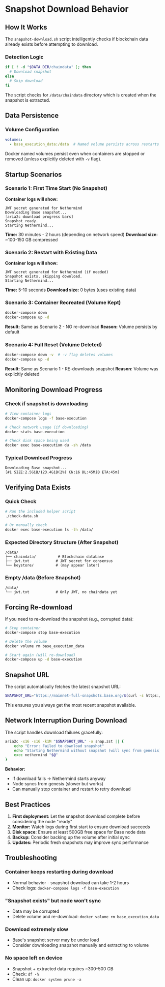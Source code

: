 # Snapshot Download Behavior

## How It Works

The `snapshot-download.sh` script intelligently checks if blockchain data already exists before attempting to download.

### Detection Logic

```bash
if [ ! -d "$DATA_DIR/chaindata" ]; then
  # Download snapshot
else
  # Skip download
fi
```

The script checks for `/data/chaindata` directory which is created when the snapshot is extracted.

## Data Persistence

### Volume Configuration
```yaml
volumes:
  - base_execution_data:/data  # Named volume persists across restarts
```

Docker named volumes persist even when containers are stopped or removed (unless explicitly deleted with `-v` flag).

## Startup Scenarios

### Scenario 1: First Time Start (No Snapshot)

**Container logs will show:**
```
JWT secret generated for Nethermind
Downloading Base snapshot...
[aria2c download progress bars]
Snapshot ready.
Starting Nethermind...
```

**Time:** 30 minutes - 2 hours (depending on network speed)
**Download size:** ~100-150 GB compressed

### Scenario 2: Restart with Existing Data

**Container logs will show:**
```
JWT secret generated for Nethermind (if needed)
Snapshot exists, skipping download.
Starting Nethermind...
```

**Time:** 5-10 seconds
**Download size:** 0 bytes (uses existing data)

### Scenario 3: Container Recreated (Volume Kept)

```bash
docker-compose down
docker-compose up -d
```

**Result:** Same as Scenario 2 - NO re-download
**Reason:** Volume persists by default

### Scenario 4: Full Reset (Volume Deleted)

```bash
docker-compose down -v  # -v flag deletes volumes
docker-compose up -d
```

**Result:** Same as Scenario 1 - RE-downloads snapshot
**Reason:** Volume was explicitly deleted

## Monitoring Download Progress

### Check if snapshot is downloading
```bash
# View container logs
docker-compose logs -f base-execution

# Check network usage (if downloading)
docker stats base-execution

# Check disk space being used
docker exec base-execution du -sh /data
```

### Typical Download Progress
```
Downloading Base snapshot...
[#1 SIZE:2.5GiB/123.4GiB(2%) CN:16 DL:45MiB ETA:45m]
```

## Verifying Data Exists

### Quick Check
```bash
# Run the included helper script
./check-data.sh

# Or manually check
docker exec base-execution ls -lh /data/
```

### Expected Directory Structure (After Snapshot)
```
/data/
├── chaindata/          # Blockchain database
├── jwt.txt            # JWT secret for consensus
└── keystore/          # (may appear later)
```

### Empty /data (Before Snapshot)
```
/data/
└── jwt.txt            # Only JWT, no chaindata yet
```

## Forcing Re-download

If you need to re-download the snapshot (e.g., corrupted data):

```bash
# Stop container
docker-compose stop base-execution

# Delete the volume
docker volume rm base_execution_data

# Start again (will re-download)
docker-compose up -d base-execution
```

## Snapshot URL

The script automatically fetches the latest snapshot URL:
```bash
SNAPSHOT_URL="https://mainnet-full-snapshots.base.org/$(curl -s https://mainnet-full-snapshots.base.org/latest)"
```

This ensures you always get the most recent snapshot available.

## Network Interruption During Download

The script handles download failures gracefully:

```bash
aria2c -x16 -s16 -k1M "$SNAPSHOT_URL" -o snap.zst || {
    echo "Error: Failed to download snapshot"
    echo "Starting Nethermind without snapshot (will sync from genesis)..."
    exec nethermind "$@"
}
```

**Behavior:**
- If download fails → Nethermind starts anyway
- Node syncs from genesis (slower but works)
- Can manually stop container and restart to retry download

## Best Practices

1. **First deployment:** Let the snapshot download complete before considering the node "ready"
2. **Monitor:** Watch logs during first start to ensure download succeeds
3. **Disk space:** Ensure at least 500GB free space for Base node data
4. **Backup:** Consider backing up the volume after initial sync
5. **Updates:** Periodic fresh snapshots may improve sync performance

## Troubleshooting

### Container keeps restarting during download
- Normal behavior - snapshot download can take 1-2 hours
- Check logs: `docker-compose logs -f base-execution`

### "Snapshot exists" but node won't sync
- Data may be corrupted
- Delete volume and re-download: `docker volume rm base_execution_data`

### Download extremely slow
- Base's snapshot server may be under load
- Consider downloading snapshot manually and extracting to volume

### No space left on device
- Snapshot + extracted data requires ~300-500 GB
- Check: `df -h`
- Clean up: `docker system prune -a`
